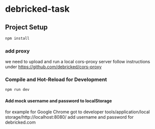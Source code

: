 # debricked-task

## Project Setup

```sh
npm install
```
### add proxy

we need to upload and run a local cors-proxy server
follow instructions under
https://github.com/debricked/cors-proxy
### Compile and Hot-Reload for Development

```sh
npm run dev
```

#### Add mock username and password to localStorage
for example for Google Chrome
got to developer tools/application/local storage/http://localhost:8080/
  add username and password for debricked.com